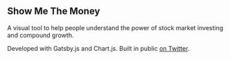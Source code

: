 ## Show Me The Money

A visual tool to help people understand the power of stock market investing and compound growth.

Developed with Gatsby.js and Chart.js. Built in public [on Twitter](https://twitter.com/StevanPopo/status/1246700470846005256?s=20).